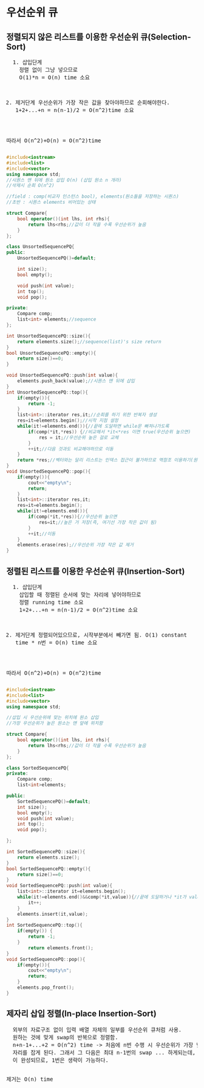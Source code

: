 <h1>우선순위 큐</h1>
<h2>정렬되지 않은 리스트를 이용한 우선순위 큐(Selection-Sort)</h2>
<pre>
  1. 삽입단계
    정렬 없이 그냥 넣으므로 
    O(1)*n = O(n) time 소요
  
   2. 제거단계
      우선순위가 가장 작은 값을 찾아야하므로 순회해야한다.
      1+2+...+n = n(n-1)/2 = O(n^2)time 소요
     
   따라서 O(n^2)+O(n) = O(n^2)time 
</pre>
```cpp
#include<iostream>
#include<list>
#include<vector>
using namespace std;
//시퀀스 맨 뒤에 원소 삽입 O(n) (삽입 원소 n 개라)
//삭제시 순회 O(n^2)

//field : comp(비교자 인스턴스 bool), elements(원소들을 저장하는 시퀀스)
//초반 : 시퀀스 elements 비어있는 상태

struct Compare{
    bool operator()(int lhs, int rhs){
        return lhs<rhs;//값이 더 작을 수록 우선순위가 높음
    }
};

class UnsortedSequencePQ{
public:
    UnsortedSequencePQ()=default;

    int size();
    bool empty();

    void push(int value);
    int top();
    void pop();

private:
    Compare comp;
    list<int> elements;//sequence
};

int UnsortedSequencePQ::size(){
    return elements.size();//sequence(list)'s size return
}
bool UnsortedSequencePQ::empty(){
    return size()==0;
}

void UnsortedSequencePQ::push(int value){
    elements.push_back(value);//시퀀스 맨 뒤에 삽입
}
int UnsortedSequencePQ::top(){
    if(empty()){
        return -1;
    }
    list<int>::iterator res,it;//순회를 하기 위한 반복자 생성
    res=it=elements.begin();//시작 지점 설정
    while(it!=elements.end()){//끝에 도달하면 while문 빠져나가도록
        if(comp(*it,*res)) {//비교해서 *it<*res 이면 true(우선순위 높으면)
            res = it;//우선순위 높은 걸로 교체
        }
        ++it;//다음 것과도 비교해야하므로 이동
    }
    return *res;//벡터와는 달리 리스트는 인덱스 접근이 불가하므로 역참조 이용하기(원소반환)
}
void UnsortedSequencePQ::pop(){
    if(empty()){
        cout<<"empty\n";
        return;
    }
    list<int>::iterator res,it;
    res=it=elements.begin();
    while(it!=elements.end()){
        if(comp(*it,*res)){//우선순위 높으면
            res=it;//높은 거 저장(즉, 여기선 가장 작은 값이 됨)
        }
        ++it;//이동
    }
    elements.erase(res);//우선순위 가장 작은 값 제거
}
```

<h2>정렬된 리스트를 이용한 우선순위 큐(Insertion-Sort)</h2>
<pre>
  1. 삽입단계
    삽입할 때 정렬된 순서에 맞는 자리에 넣어야하므로
    정렬 running time 소요
    1+2+...+n = n(n-1)/2 = O(n^2)time 소요

   2. 제거단계
      정렬되어있으므로, 시작부분에서 빼가면 됨.
      O(1) constant time * n번 = O(n) time 소요

   따라서 O(n^2)+O(n) = O(n^2)time 
</pre>
```cpp
#include<iostream>
#include<list>
#include<vector>
using namespace std;

//삽입 시 우선순위에 맞는 위치에 원소 삽입
//가장 우선순위가 높은 원소는 맨 앞에 위치함

struct Compare{
    bool operator()(int lhs, int rhs){
        return lhs<rhs;//값이 더 작을 수록 우선순위가 높음
    }
};

class SortedSequencePQ{
private:
    Compare comp;
    list<int>elements;

public:
    SortedSequencePQ()=default;
    int size();
    bool empty();
    void push(int value);
    int top();
    void pop();

};

int SortedSequencePQ::size(){
    return elements.size();
}
bool SortedSequencePQ::empty(){
    return size()==0;
}
void SortedSequencePQ::push(int value){
    list<int>::iterator it=elements.begin();
    while(it!=elements.end()&&comp(*it,value)){//끝에 도달하거나 *it가 value보다 작은 순간이 오면 while문 끝남
        it++;
    }
    elements.insert(it,value);
}
int SortedSequencePQ::top(){
    if(empty()) {
        return -1;
    }
        return elements.front();
}
void SortedSequencePQ::pop(){
    if(empty()){
        cout<<"empty\n";
        return;
    }
    elements.pop_front();
}
```
<h2>제자리 삽입 정렬(In-place Insertion-Sort)</h2>
<pre>
  외부의 자료구조 없이 입력 배열 자체의 일부를 우선순위 큐처럼 사용.
  원하는 것에 맞게 swap의 반복으로 정렬함.
  n+n-1+...+2 = O(n^2) time -> 처음에 n번 수행 시 우선순위가 가장 낮은 것이 맨 뒤에 확정적으로
  자리를 잡게 된다. 그래서 그 다음은 최대 n-1번의 swap ... 하게되는데, 마지막에 2번까지만 해도 정렬
  이 완성되므로, 1번은 생략이 가능하다.

   제거는 O(n) time
</pre>

